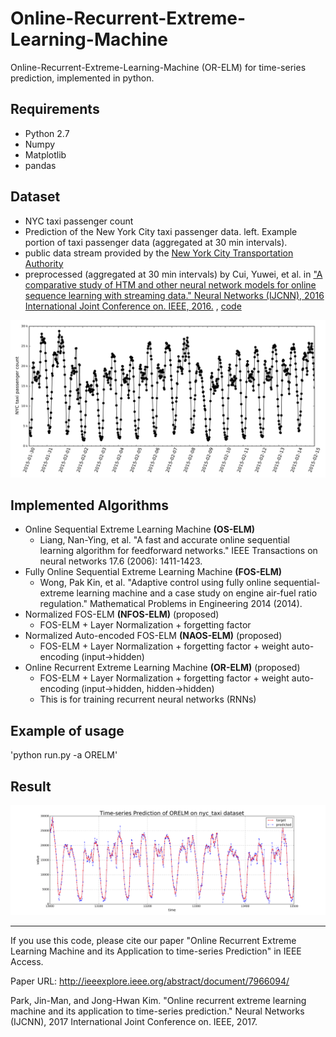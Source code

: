 # Online-Recurrent-Extreme-Learning-Machine
Online-Recurrent-Extreme-Learning-Machine (OR-ELM) for time-series prediction, implemented in python.


## Requirements
* Python 2.7
* Numpy
* Matplotlib
* pandas

## Dataset
* NYC taxi passenger count
 * Prediction of the New York City taxi passenger data. left.
Example portion of taxi passenger data (aggregated at 30 min
intervals).
  * public data stream provided by the [New
York City Transportation Authority](http://www.nyc.gov/html/tlc/html/about/trip_record_data.shtml )
  * preprocessed (aggregated at 30 min intervals) by Cui, Yuwei, et al. in ["A comparative study of HTM and other neural network models for online sequence learning with streaming data." Neural Networks (IJCNN), 2016 International Joint Conference on. IEEE, 2016.](http://ieeexplore.ieee.org/abstract/document/7727380/)
  , [code](https://github.com/numenta/htmresearch/tree/master/projects/sequence_prediction)

![example](./fig/NYCexample.png)

## Implemented Algorithms
* Online Sequential Extreme Learning Machine __(OS-ELM)__
  * Liang, Nan-Ying, et al. "A fast and accurate online sequential learning algorithm for feedforward networks." IEEE Transactions on neural networks 17.6 (2006): 1411-1423.
* Fully Online Sequential Extreme Learning Machine __(FOS-ELM)__
  * Wong, Pak Kin, et al. "Adaptive control using fully online sequential-extreme learning machine and a case study on engine air-fuel ratio regulation." Mathematical Problems in Engineering 2014 (2014).
* Normalized FOS-ELM __(NFOS-ELM)__ (proposed)
  * FOS-ELM + Layer Normalization + forgetting factor
* Normalized Auto-encoded FOS-ELM __(NAOS-ELM)__ (proposed)
  * FOS-ELM + Layer Normalization + forgetting factor + weight auto-encoding (input->hidden)
* Online Recurrent Extreme Learning Machine __(OR-ELM)__ (proposed)
  * FOS-ELM + Layer Normalization + forgetting factor + weight auto-encoding (input->hidden, hidden->hidden)
  * This is for training recurrent neural networks (RNNs)

## Example of usage
\'python run.py -a ORELM\'

## Result
![predictionPlot](./fig/predictionPlot-1.png)

---------------------------------
If you use this code, please cite our paper "Online Recurrent Extreme Learning Machine and its Application to time-series Prediction" in IEEE Access.

Paper URL: http://ieeexplore.ieee.org/abstract/document/7966094/

Park, Jin-Man, and Jong-Hwan Kim. "Online recurrent extreme learning machine and its application to time-series prediction." Neural Networks (IJCNN), 2017 International Joint Conference on. IEEE, 2017.